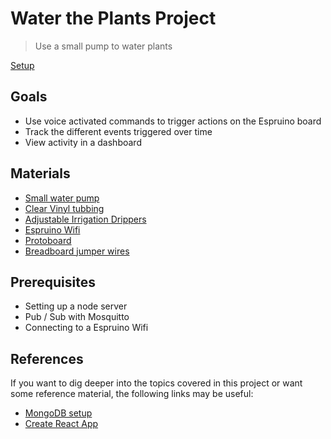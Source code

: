 # Water the Plants Project

> Use a small pump to water plants

[Setup](./setup.md)

## Goals

- Use voice activated commands to trigger actions on the Espruino board
- Track the different events triggered over time
- View activity in a dashboard

## Materials

- [Small water pump](https://www.amazon.com/VicTsing-Submersible-Aquarium-Fountain-Hydroponics/dp/B00EWENKXO)
- [Clear Vinyl tubbing](https://www.amazon.com/gp/product/B07D9CW92F)
- [Adjustable Irrigation Drippers](https://www.amazon.com/gp/product/B07RV8FKBS)
- [Espruino Wifi](../../assets/espruino.jpg)
- [Protoboard](../../assets/proto.jpg)
- [Breadboard jumper wires](https://www.amazon.com/gp/product/B07PLZC26F)

## Prerequisites

- Setting up a node server
- Pub / Sub with Mosquitto
- Connecting to a Espruino Wifi

## References

If you want to dig deeper into the topics covered in this project or want some reference material, the following links may be useful:

- [MongoDB setup](https://michelebusta.com/the-little-things-5-initialize-a-local-mongo-db-8972d71b7715)
- [Create React App](https://github.com/facebook/create-react-app)

